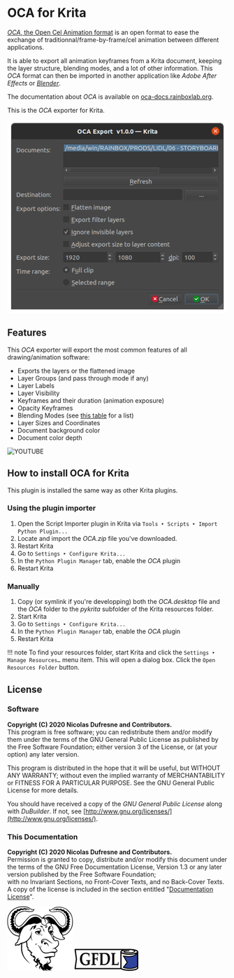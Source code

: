 # OCA for Krita

[*OCA*, the Open Cel Animation format](http://rainboxlab.org/tools/oca/) is an open format to ease the exchange of traditionnal/frame-by-frame/cel animation between different applications.

It is able to export all animation keyframes from a Krita document, keeping the layer structure, blending modes, and a lot of other information. This *OCA* format can then be imported in another application like *Adobe After Effects* or [*Blender*](http://blender.org).

The documentation about *OCA* is available on [oca-docs.rainboxlab.org](http://oca-docs.rainboxlab.org).

This is the *OCA* exporter for Krita.

![](img/oca-krita.png)

## Features

This *OCA* exporter will export the most common features of all drawing/animation software:

- Exports the layers or the flattened image
- Layer Groups (and pass through mode if any)
- Layer Labels
- Layer Visibility
- Keyframes and their duration (animation exposure)
- Opacity Keyframes
- Blending Modes (see [this table](blending-modes.md) for a list)
- Layer Sizes and Coordinates
- Document background color
- Document color depth

![YOUTUBE](cjAMmYF8OtE)

## How to install OCA for Krita

This plugin is installed the same way as other Krita plugins.

### Using the plugin importer

1. Open the Script Importer plugin in Krita via `Tools ‣ Scripts ‣ Import Python Plugin...`
2. Locate and import the *OCA.zip* file you've downloaded.
3. Restart Krita
4. Go to `Settings ‣ Configure Krita...`
5. In the `Python Plugin Manager` tab, enable the *OCA* plugin
6. Restart Krita

### Manually

1. Copy (or symlink if you're developping) both the *OCA.desktop* file and the *OCA* folder to the *pykrita* subfolder of the Krita resources folder.
2. Start Krita
3. Go to `Settings ‣ Configure Krita...`
4. In the `Python Plugin Manager` tab, enable the *OCA* plugin
5. Restart Krita

!!! note
    To find your resources folder, start Krita and click the `Settings ‣ Manage Resources…` menu item. This will open a dialog box. Click the `Open Resources Folder` button.

## License

### Software

**Copyright (C)  2020 Nicolas Dufresne and Contributors.**  
This program is free software; you can redistribute them and/or modify them under the terms of the GNU General Public License as published by the Free Software Foundation; either version 3 of the License, or (at your option) any later version.

This program is distributed in the hope that it will be useful, but WITHOUT ANY WARRANTY; without even the implied warranty of MERCHANTABILITY or FITNESS FOR A PARTICULAR PURPOSE. See the GNU General Public License for more details.

You should have received a copy of the *GNU General Public License* along with *DuBuilder*. If not, see [http://www.gnu.org/licenses/](http://www.gnu.org/licenses/).

### This Documentation

**Copyright (C)  2020 Nicolas Dufresne and Contributors.**  
Permission is granted to copy, distribute and/or modify this document under the terms of the GNU Free Documentation License, Version 1.3 or any later version published by the Free Software Foundation;  
with no Invariant Sections, no Front-Cover Texts, and no Back-Cover Texts.
A copy of the license is included in the section entitled "[Documentation License](licenses/gfdl.md)".

![GNU](img/gnu.png) ![GFDL](img/gfdl-logo.png)
